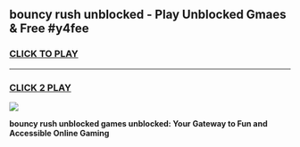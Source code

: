 
## bouncy rush unblocked - Play Unblocked Gmaes & Free #y4fee
<h3>
<a href="https://news.freeplayer.one?title=bouncy_rush_unblocked&ref=26F">CLICK TO PLAY</a></h3>
<hr>

<h3>
<a href="https://news.freeplayer.one?title=bouncy_rush_unblocked&ref=26F">CLICK 2 PLAY</a>
  
</h3>

<a href="https://news.freeplayer.one?title=bouncy_rush_unblocked&ref=26F/"><img src="https://clearcache.store/games.png"></a>


**bouncy rush unblocked games unblocked: Your Gateway to Fun and Accessible Online Gaming**
